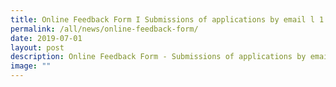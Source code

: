 ```yaml
---
title: Online Feedback Form I Submissions of applications by email l 1 Jul 2019
permalink: /all/news/online-feedback-form/
date: 2019-07-01
layout: post
description: Online Feedback Form - Submissions of applications by email - 1 Jul 2019
image: ""
---
```

